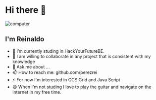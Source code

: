 # Hi there 👋

<a><img src="https://media.giphy.com/media/LqMn3zJKoi93O/giphy.gif" alt="computer"></a>


## I'm Reinaldo

- 🌱 I’m currently studing in HackYourFutureBE.
- 👯 I am willing to collaborate in any project that is consistent with my knowledge
- 💬 Ask me about ...
- 📫 How to reach me: github.com/perezrei
- ⚡ For now I'm interested in CCS Grid and Java Script
- 😄 When I'm not studing I love to play the guitar and navigate on the internet in my free time.
